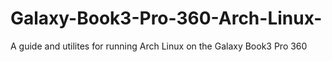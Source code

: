 # Galaxy-Book3-Pro-360-Arch-Linux-
A guide and utilites for running Arch Linux on the Galaxy Book3 Pro 360
